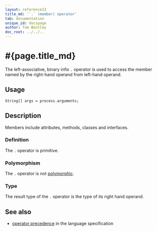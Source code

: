 ```yaml
---
layout: reference13
title_md: '`.` (member) operator'
tab: documentation
unique_id: docspage
author: Tom Bentley
doc_root: ../../..
---
```


# #{page.title_md}

The left-associative, binary infix `.` operator is used to  access the member 
named by the right-hand operand from left-hand operand.

## Usage 

<!-- try: -->
    String[] args = process.arguments;

## Description

Members include attributes, methods, classes and interfaces.

### Definition

The `.` operator is primitive.

### Polymorphism

The `.` operator is not [polymorphic](#{page.doc_root}/tour/language-module/#operator_polymorphism). 

### Type

The result type of the `.` operator is the type of its right hand operand.

## See also

* [operator precedence](#{site.urls.spec_current}#operatorprecedence) in the 
  language specification
